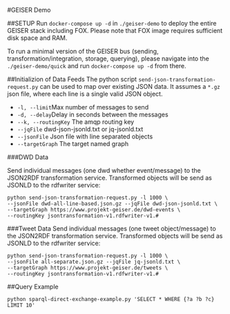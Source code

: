 #GEISER Demo

##SETUP
Run `docker-compose up -d` in `./geiser-demo` to deploy the entire GEISER stack including FOX. Please note that FOX image requires sufficient disk space and RAM.

To run a minimal version of the GEISER bus (sending, transformation/integration, storage, querying), please navigate into the `./geiser-demo/quick` and run  `docker-compose up -d` from there.

##Initializion of Data Feeds
The python script `send-json-transformation-request.py` can be used to map over existing JSON data. It assumes a `*.gz` json file, where each line is a single valid JSON object.

* `-l, --limit`Max number of messages to send
* `-d, --delay`Delay in seconds between the messages
* `--k, --routingKey` The amqp routing key
* `--jqFile`       dwd-json-jsonld.txt or jq-jsonld.txt
* `--jsonFile`   Json file with line separated objects
* `--targetGraph` The target named graph

###DWD Data

Send individual messages (one dwd whether event/message) to the JSON2RDF transformation service. Transformed objects will be send as JSONLD to the rdfwriter service:

```
python send-json-transformation-request.py -l 1000 \
--jsonFile dwd-all-line-based.json.gz --jqFile dwd-json-jsonld.txt \
--targetGraph https://www.projekt-geiser.de/dwd-events \
--routingKey jsontransformation-v1.rdfwriter-v1.#
```

###Tweet Data
Send individual messages (one tweet object/message) to the JSON2RDF transformation service. Transformed objects will be send as JSONLD to the rdfwriter service:

```
python send-json-transformation-request.py -l 1000 \
--jsonFile all-separate.json.gz --jqFile jq-jsonld.txt \
--targetGraph https://www.projekt-geiser.de/tweets \
--routingKey jsontransformation-v1.rdfwriter-v1.#
```

##Query Example
```
python sparql-direct-exchange-example.py 'SELECT * WHERE {?a ?b ?c} LIMIT 10'
```